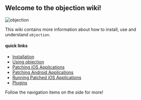 ## Welcome to the objection wiki!

![objection](https://i.imgur.com/4M0yePP.png)

This wiki contains more information about how to install, use and understand `objection`. 

#### quick links
* [Installation](Installation)
* [Using objection](Using-objection)
* [Patching iOS Applications](Patching-iOS-Applications)
* [Patching Android Applications](Patching-Android-Applications)
* [Running Patched iOS Applications](Running-Patched-iOS-Applications)
* [Plugins](Plugins)

Follow the navigation items on the side for more!